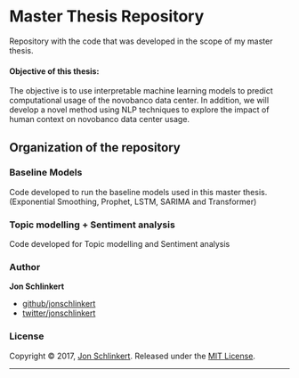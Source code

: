 # Master Thesis Repository
Repository with the code that was developed in the scope of my master thesis.
 
#### Objective of this thesis: 
The objective is to use interpretable machine learning models to predict computational usage of the novobanco data center. In addition, we will develop a novel method using NLP techniques to explore the impact of human context on novobanco data center usage. 
 
## Organization of the repository

### Baseline Models
Code developed to run the baseline models used in this master thesis. (Exponential Smoothing, Prophet, LSTM, SARIMA and Transformer)

### Topic modelling + Sentiment analysis
Code developed for Topic modelling and Sentiment analysis



### Author

**Jon Schlinkert**

* [github/jonschlinkert](https://github.com/jonschlinkert)
* [twitter/jonschlinkert](https://twitter.com/jonschlinkert)

### License

Copyright © 2017, [Jon Schlinkert](https://github.com/jonschlinkert).
Released under the [MIT License](LICENSE).

***
